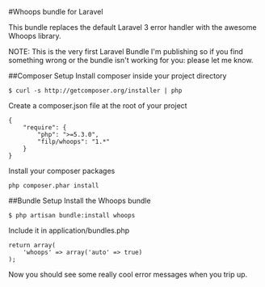 #Whoops bundle for Laravel

This bundle replaces the default Laravel 3 error handler with the awesome
Whoops library.

NOTE: This is the very first Laravel Bundle I'm publishing so if you find something
wrong or the bundle isn't working for you: please let me know.


##Composer Setup
Install composer inside your project directory  

	$ curl -s http://getcomposer.org/installer | php

Create a composer.json file at the root of your project
  
	{
	    "require": {
	        "php": ">=5.3.0",
	        "filp/whoops": "1.*"
	    }
	}
  
Install your composer packages  

	php composer.phar install  

    

##Bundle Setup
Install the Whoops bundle

	$ php artisan bundle:install whoops

Include it in application/bundles.php  

	return array(
		'whoops' => array('auto' => true)
	);
  

Now you should see some really cool error messages when you trip up.

